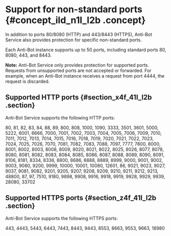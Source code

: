 # Support for non-standard ports {#concept_ild_n1l_l2b .concept}

In addition to ports 80/8080 \(HTTP\) and 443/8443 \(HTTPS\), Anti-Bot Service also provides protection for specific non-standard ports.

Each Anti-Bot instance supports up to 50 ports, including standard ports 80, 8080, 443, and 8443.

**Note:** Anti-Bot Service only provides protection for supported ports. Requests from unsupported ports are not accepted or forwarded. For example, when an Anti-Bot instance receives a request from port 4444, the request is discarded.

## Supported HTTP ports {#section_x4f_41l_l2b .section}

Anti-Bot Service supports the following HTTP ports:

80, 81, 82, 83, 84, 88, 89, 800, 808, 1000, 1090, 3333, 3501, 3601, 5000, 5222, 6001, 6666, 7000, 7001, 7002, 7003, 7004, 7005, 7006, 7009, 7010, 7011, 7012, 7013, 7014, 7015, 7016, 7018, 7019, 7020, 7021, 7022, 7023, 7024, 7025, 7026, 7070, 7081, 7082, 7083, 7088, 7097, 7777, 7800, 8000, 8001, 8002, 8003, 8008, 8009, 8020, 8021, 8022, 8025, 8026, 8077, 8078, 8080, 8081, 8082, 8083, 8084, 8085, 8086, 8087, 8088, 8089, 8090, 8091, 8106, 8181, 8334, 8336, 8800, 8686, 8888, 8889, 8999, 9000, 9001, 9002, 9003, 9080, 9200, 9999, 10000, 10001, 10080, 12601, 86, 9021, 9023, 9027, 9037, 9081, 9082, 9201, 9205, 9207, 9208, 9209, 9210, 9211, 9212, 9213, 48800, 87, 97, 7510, 9180, 9898, 9908, 9916, 9918, 9919, 9928, 9929, 9939, 28080, 33702

## Supported HTTPS ports {#section_z4f_41l_l2b .section}

Anti-Bot Service supports the following HTTPS ports:

443, 4443, 5443, 6443, 7443, 8443, 9443, 8553, 8663, 9553, 9663, 18980

